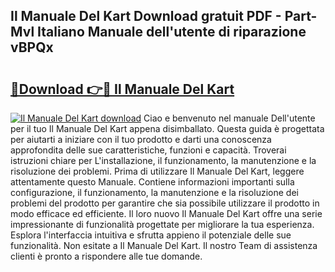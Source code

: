 ## Il Manuale Del Kart Download gratuit PDF - Part-Mvl Italiano Manuale dell'utente di riparazione vBPQx

# <h2><a href="http://dfe4gjt.blite.top/?on=Il+Manuale+Del+Kart">🔗Download 👉🔴 Il Manuale Del Kart</a></h2>

[![Il Manuale Del Kart download](https://i.imgur.com/lujVjoI.png)](http://dfe4gjt.blite.top/?on=Il+Manuale+Del+Kart)
Ciao e benvenuto nel manuale Dell'utente per il tuo Il Manuale Del Kart appena disimballato. Questa guida è progettata per aiutarti a iniziare con il tuo prodotto e darti una conoscenza approfondita delle sue caratteristiche, funzioni e capacità. Troverai istruzioni chiare per L'installazione, il funzionamento, la manutenzione e la risoluzione dei problemi. Prima di utilizzare Il Manuale Del Kart, leggere attentamente questo Manuale. Contiene informazioni importanti sulla configurazione, il funzionamento, la manutenzione e la risoluzione dei problemi del prodotto per garantire che sia possibile utilizzare il prodotto in modo efficace ed efficiente. Il loro nuovo Il Manuale Del Kart offre una serie impressionante di funzionalità progettate per migliorare la tua esperienza. Esplora l'interfaccia intuitiva e sfrutta appieno il potenziale delle sue funzionalità. Non esitate a Il Manuale Del Kart. Il nostro Team di assistenza clienti è pronto a rispondere alle tue domande.
